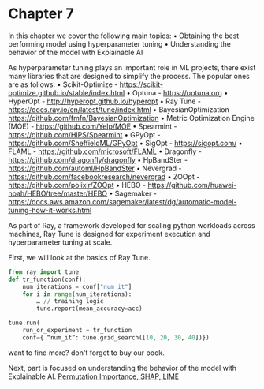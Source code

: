 # Chapter 7

In this chapter we cover the following main topics:
•	Obtaining the best performing model using hyperparameter tuning
•	Understanding the behavior of the model with Explainable AI

As hyperparameter tuning plays an important role in ML projects, there exist many libraries that are designed to simplify the process. The popular ones are as follows:
•	Scikit-Optimize - https://scikit-optimize.github.io/stable/index.html
•	Optuna - https://optuna.org
•	HyperOpt - http://hyperopt.github.io/hyperopt
•	Ray Tune - https://docs.ray.io/en/latest/tune/index.html
•	BayesianOptimization - https://github.com/fmfn/BayesianOptimization
•	Metric Optimization Engine (MOE) - https://github.com/Yelp/MOE
•	Spearmint - https://github.com/HIPS/Spearmint
•	GPyOpt - https://github.com/SheffieldML/GPyOpt
•	SigOpt - https://sigopt.com/
•	FLAML - https://github.com/microsoft/FLAML
•	Dragonfly - https://github.com/dragonfly/dragonfly
•	HpBandSter - https://github.com/automl/HpBandSter
•	Nevergrad - https://github.com/facebookresearch/nevergrad
•	ZOOpt - https://github.com/polixir/ZOOpt
•	HEBO - https://github.com/huawei-noah/HEBO/tree/master/HEBO
•	Sagemaker - https://docs.aws.amazon.com/sagemaker/latest/dg/automatic-model-tuning-how-it-works.html

As part of Ray, a framework developed for scaling python workloads across machines, Ray Tune is designed for experiment execution and hyperparameter tuning at scale.

First, we will look at the basics of Ray Tune.
```python
from ray import tune
def tr_function(conf):
    num_iterations = conf["num_it"]
    for i in range(num_iterations):
        … // training logic
        tune.report(mean_accuracy=acc)

tune.run(
    run_or_experiment = tr_function
    conf={ “num_it”: tune.grid_search([10, 20, 30, 40])})
```
want to find more? don't forget to buy our book. 

Next, part is focused on understanding the behavior of the model with Explainable AI.
[Permutation Importance, SHAP, LIME](Secret_of_DL_models.ipynb)
